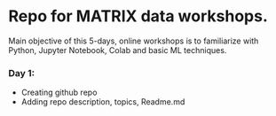 # Repo for MATRIX data workshops.
Main objective of this 5-days, online workshops is to familiarize with Python, Jupyter Notebook, Colab and basic ML techniques.

### Day 1:
- Creating github repo
- Adding repo description, topics, Readme.md
